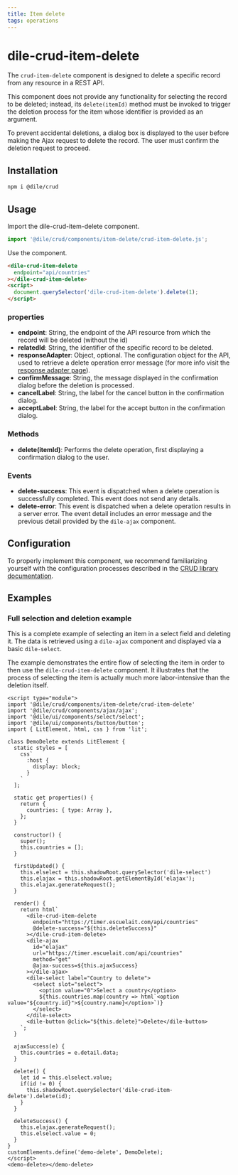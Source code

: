 ```yaml
---
title: Item delete
tags: operations
---
```


# dile-crud-item-delete

The `crud-item-delete` component is designed to delete a specific record from any resource in a REST API.

This component does not provide any functionality for selecting the record to be deleted; instead, its `delete(itemId)` method must be invoked to trigger the deletion process for the item whose identifier is provided as an argument.

To prevent accidental deletions, a dialog box is displayed to the user before making the Ajax request to delete the record. The user must confirm the deletion request to proceed.


## Installation

```bash
npm i @dile/crud
```

## Usage

Import the dile-crud-item-delete component.

```javascript
import '@dile/crud/components/item-delete/crud-item-delete.js';
```
Use the component.

```html
<dile-crud-item-delete
  endpoint="api/countries"
></dile-crud-item-delete>
<script>
  document.querySelector('dile-crud-item-delete').delete(1);
</script>
```

### properties

- **endpoint**: String, the endpoint of the API resource from which the record will be deleted (without the id)
- **relatedId**: String, the identifier of the specific record to be deleted.
- **responseAdapter**: Object, optional. The configuration object for the API, used to retrieve a delete operation error message (for more info visit the [response adapter page](/crud/response-adapter/)).
- **confirmMessage**: String, the message displayed in the confirmation dialog before the deletion is processed.
- **cancelLabel**: String, the label for the cancel button in the confirmation dialog.
- **acceptLabel**: String, the label for the accept button in the confirmation dialog.

### Methods

- **delete(itemId)**: Performs the delete operation, first displaying a confirmation dialog to the user.

### Events

- **delete-success**: This event is dispatched when a delete operation is successfully completed. This event does not send any details.
- **delete-error**: This event is dispatched when a delete operation results in a server error. The event detail includes an error message and the previous detail provided by the `dile-ajax` component.

## Configuration

To properly implement this component, we recommend familiarizing yourself with the configuration processes described in the [CRUD library documentation](/crud/).

## Examples

### Full selection and deletion example

This is a complete example of selecting an item in a select field and deleting it. The data is retrieved using a `dile-ajax` component and displayed via a basic `dile-select`.

The example demonstrates the entire flow of selecting the item in order to then use the `dile-crud-item-delete` component. It illustrates that the process of selecting the item is actually much more labor-intensive than the deletion itself.

```html:preview
<script type="module">
import '@dile/crud/components/item-delete/crud-item-delete'
import '@dile/crud/components/ajax/ajax';
import '@dile/ui/components/select/select';
import '@dile/ui/components/button/button';
import { LitElement, html, css } from 'lit';

class DemoDelete extends LitElement {
  static styles = [
    css`
      :host {
        display: block;
      }
    `
  ];

  static get properties() {
    return {
      countries: { type: Array },
    };
  }

  constructor() {
    super();
    this.countries = [];
  }

  firstUpdated() {
    this.elselect = this.shadowRoot.querySelector('dile-select')
    this.elajax = this.shadowRoot.getElementById('elajax');
    this.elajax.generateRequest();
  }

  render() {
    return html`
      <dile-crud-item-delete
        endpoint="https://timer.escuelait.com/api/countries"
        @delete-success="${this.deleteSuccess}"
      ></dile-crud-item-delete>
      <dile-ajax
        id="elajax"
        url="https://timer.escuelait.com/api/countries"
        method="get"
        @ajax-success=${this.ajaxSuccess}
      ></dile-ajax>
      <dile-select label="Country to delete">
        <select slot="select">
          <option value="0">Select a country</option>
          ${this.countries.map(country => html`<option value="${country.id}">${country.name}</option>`)}
        </select>
      </dile-select>
      <dile-button @click="${this.delete}">Delete</dile-button>
    `;
  }

  ajaxSuccess(e) {
    this.countries = e.detail.data;
  }

  delete() {
    let id = this.elselect.value;
    if(id != 0) {
      this.shadowRoot.querySelector('dile-crud-item-delete').delete(id);
    }
  }

  deleteSuccess() {
    this.elajax.generateRequest();
    this.elselect.value = 0;
  }
}
customElements.define('demo-delete', DemoDelete);
</script>
<demo-delete></demo-delete>
```
